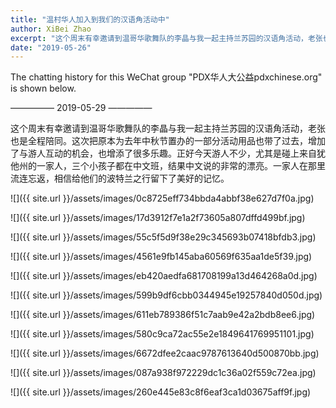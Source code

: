 ```yaml
---
title: "温村华人加入到我们的汉语角活动中"
author: XiBei Zhao
excerpt: "这个周末有幸邀请到温哥华歌舞队的李晶与我一起主持兰苏园的汉语角活动，老张也是全程陪同。这次把原本为去年中秋节置办的一部分活动用品也带了过去，增加了与游人互动的机会，也增添了很多乐趣。正好今天游人不少，尤其是碰上来自犹他州的一家人，三个小孩子都在中文班，结果中文说的非常的漂亮。一家人在那里流连忘返，相信给他们的波特兰之行留下了美好的记忆。"
date: "2019-05-26"
---
```


The chatting history for this WeChat group "PDX华人大公益pdxchinese.org" is shown below.

—————  2019-05-29  —————

这个周末有幸邀请到温哥华歌舞队的李晶与我一起主持兰苏园的汉语角活动，老张也是全程陪同。这次把原本为去年中秋节置办的一部分活动用品也带了过去，增加了与游人互动的机会，也增添了很多乐趣。正好今天游人不少，尤其是碰上来自犹他州的一家人，三个小孩子都在中文班，结果中文说的非常的漂亮。一家人在那里流连忘返，相信给他们的波特兰之行留下了美好的记忆。

![]({{ site.url }}/assets/images/0c8725eff734bbda4abbf38e627d7f0a.jpg)

![]({{ site.url }}/assets/images/17d3912f7e1a2f73605a807dffd499bf.jpg)

![]({{ site.url }}/assets/images/55c5f5d9f38e29c345693b07418bfdb3.jpg)

![]({{ site.url }}/assets/images/4561e9fb145aba60569f635aa1de5f39.jpg)

![]({{ site.url }}/assets/images/eb420aedfa681708199a13d464268a0d.jpg)

![]({{ site.url }}/assets/images/599b9df6cbb0344945e19257840d050d.jpg)

![]({{ site.url }}/assets/images/611eb789386f51c7aab9e42a2bdb8ee6.jpg)

![]({{ site.url }}/assets/images/580c9ca72ac55e2e1849641769951101.jpg)

![]({{ site.url }}/assets/images/6672dfee2caac9787613640d500870bb.jpg)

![]({{ site.url }}/assets/images/087a938f972229dc1c36a02f559c72ea.jpg)

![]({{ site.url }}/assets/images/260e445e83c8f6eaf3ca1d03675aff9f.jpg)
